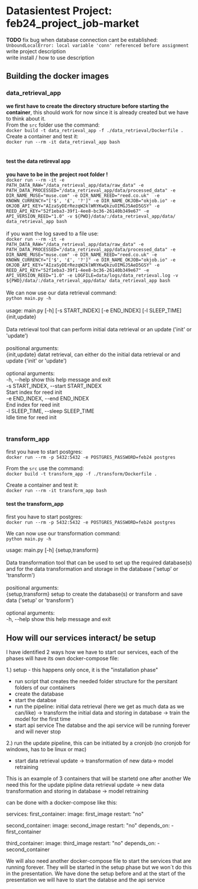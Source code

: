 # Datasientest Project: feb24_project_job-market

**TODO**
fix bug when database connection cant be established:
`UnboundLocalError: local variable 'conn' referenced before assignment`<br>
write project description<br>
write install / how to use description<br>

## Building the docker images
### data_retrieval_app
**we first have to create the directory structure before starting the container**, this should work for now since it is already created but we have to think about it.<br>
From the `src` folder use the command:<br>
`docker build -t data_retrieval_app -f ./data_retrieval/Dockerfile .`<br>
Create a container and test it:<br>
`docker run --rm -it data_retrieval_app bash`<br>
<br>
#### test the data retireval app
**you have to be in the project root folder !**<br>
`docker run --rm -it -e PATH_DATA_RAW="/data_retrieval_app/data/raw_data" -e PATH_DATA_PROCESSED="/data_retrieval_app/data/processed_data" -e DIR_NAME_MUSE="muse.com" -e DIR_NAME_REED="reed.co.uk" 
-e KNOWN_CURRENCY="['$', '£', '?']" -e DIR_NAME_OKJOB="okjob.io" -e OKJOB_API_KEY="AIzaSyDErRezqW2klWRYKwQkzuOIMGJ5AeD5GSY" -e REED_API_KEY="52f1eba3-39f1-4ee8-bc36-26140b349e67" -e API_VERSION_REED="1.0" -v ${PWD}/data/:/data_retrieval_app/data/ data_retrieval_app bash`<br>
<br>
if you want the log saved to a file use: <br>
`docker run --rm -it -e PATH_DATA_RAW="/data_retrieval_app/data/raw_data" -e PATH_DATA_PROCESSED="/data_retrieval_app/data/processed_data" -e DIR_NAME_MUSE="muse.com" -e DIR_NAME_REED="reed.co.uk" -e KNOWN_CURRENCY="['$', '£', '?']" -e DIR_NAME_OKJOB="okjob.io" -e OKJOB_API_KEY="AIzaSyDErRezqW2klWRYKwQkzuOIMGJ5AeD5GSY" -e REED_API_KEY="52f1eba3-39f1-4ee8-bc36-26140b349e67" -e API_VERSION_REED="1.0" -e LOGFILE=data/logs/data_retrieval.log -v ${PWD}/data/:/data_retrieval_app/data/ data_retrieval_app bash`
<br>
<br>
We can now use our data retrieval command:<br>
`python main.py -h`<br>
<br>
usage: main.py [-h] [-s START_INDEX] [-e END_INDEX] [-l SLEEP_TIME] {init,update}<br>
<br>
Data retrieval tool that can perform initial data retrieval or an update ('init' or 'update')<br>
<br>
positional arguments:<br>
  {init,update}         datat retrieval, can either do the initial data retrieval or and update ('init' or 'update')<br>
<br>
optional arguments:<br>
  -h, --help            show this help message and exit<br>
  -s START_INDEX, --start START_INDEX<br>
                        Start index for reed init<br>
  -e END_INDEX, --end END_INDEX<br>
                        End index for reed init<br>
  -l SLEEP_TIME, --sleep SLEEP_TIME<br>
                        Idle time for reed init<br>
<br>
### transform_app
first you have to start postgres:<br>
`docker run --rm -p 5432:5432 -e POSTGRES_PASSWORD=feb24 postgres`<br>

From the `src` use the command:<br>
`docker build -t transform_app -f ./transform/Dockerfile .`<br>

Create a container and test it:<br>
`docker run --rm -it transform_app bash`<br>

#### test the transform_app

first you have to start postgres:<br>
`docker run --rm -p 5432:5432 -e POSTGRES_PASSWORD=feb24 postgres`

We can now use our transformation command:<br>
`python main.py -h`<br>

usage: main.py [-h] {setup,transform}<br>
<br>
Data transformation tool that can be used to set up the required database(s) and for the data transformation and storage in the database ('setup' or 'transform')<br>
<br>
positional arguments:<br>
  {setup,transform}  setup to create the database(s) or transform and save data ('setup' or 'transform')<br>
<br>
optional arguments:<br>
  -h, --help         show this help message and exit<br>

## How will our services interact/ be setup

I have identified 2 ways how we have to start our services, each of the phases will have its own docker-compose file:

1.) setup - this happens only once, it is the "installation phase"
- run script that creates the needed folder structure for the persitant folders of our containers
- create the database
- start the databse
- run the pipeline: initial data retrieval (here we get as much data as we can/like) 
-> transform the initial data and storing in database
-> train the model for the first time
- start api service
The databse and the api service will be running forever and will never stop

2.) run the update pipeline, this can be initiated by a cronjob (no cronjob for windows, has to be linux or mac)
- start data retrieval update -> transformation of new data-> model retraining

This is an example of 3 containers that will be startetd one after another
We need this for the update pipline
data retrieval update -> new data transformation and storing in database -> model retraining

can be done with a docker-compose like this:

services:
  first_container:
    image: first_image
    restart: "no"  

  second_container:
    image: second_image
    restart: "no"
    depends_on:
      - first_container  
    
  third_container:
    image: third_image
    restart: "no"
    depends_on:
      - second_container  

We will also need another docker-compose file to start the services that are running forever. They will be started in the setup phase but we won´t do this 
in the presentation. We have done the setup before and at the start of the presentation we will have to start the databse and the api service